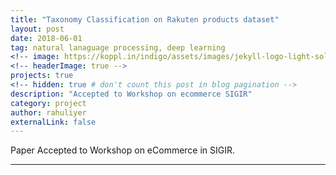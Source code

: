 ```yaml
---
title: "Taxonomy Classification on Rakuten products dataset"
layout: post
date: 2018-06-01
tag: natural lanaguage processing, deep learning
<!-- image: https://koppl.in/indigo/assets/images/jekyll-logo-light-solid.png -->
<!-- headerImage: true -->
projects: true
<!-- hidden: true # don't count this post in blog pagination -->
description: "Accepted to Workshop on ecommerce SIGIR"
category: project
author: rahuliyer
externalLink: false
---
```


<!-- ![Screenshot](https://raw.githubusercontent.com/sergiokopplin/indigo/gh-pages/assets/screen-shot.png) -->

<!-- Example of project - Indigo Minimalist Jekyll Template - [Demo](http://sergiokopplin.github.io/indigo/). This is a simple and minimalist template for Jekyll for those who likes to eat noodles. -->
Paper Accepted to Workshop on eCommerce in SIGIR.

---


